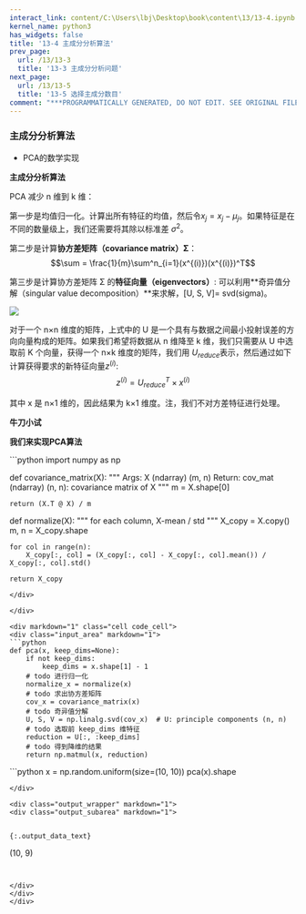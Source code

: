 ```yaml
---
interact_link: content/C:\Users\lbj\Desktop\book\content\13/13-4.ipynb
kernel_name: python3
has_widgets: false
title: '13-4 主成分分析算法'
prev_page:
  url: /13/13-3
  title: '13-3 主成分分析问题'
next_page:
  url: /13/13-5
  title: '13-5 选择主成分数目'
comment: "***PROGRAMMATICALLY GENERATED, DO NOT EDIT. SEE ORIGINAL FILES IN /content***"
---
```


### 主成分分析算法

+ PCA的数学实现

**主成分分析算法** 

PCA 减少 n 维到 k 维： 

第一步是均值归一化。计算出所有特征的均值，然后令$x_j=x_j-\mu_j$。如果特征是在不同的数量级上，我们还需要将其除以标准差 $\sigma^2$。

第二步是计算**协方差矩阵（covariance matrix）Σ**：
$$\sum = \frac{1}{m}\sum^n_{i=1}(x^{(i)})(x^{(i)})^T$$

第三步是计算协方差矩阵 Σ 的**特征向量（eigenvectors）**: 
可以利用**奇异值分解（singular value decomposition）**来求解，[U, S, V]= svd(sigma)。 

![](https://i.loli.net/2018/12/02/5c02cbe0a3790.png)

对于一个 n×n 维度的矩阵，上式中的 U 是一个具有与数据之间最小投射误差的方向向量构成的矩阵。如果我们希望将数据从 n 维降至 k 维，我们只需要从 U 中选取前 K 个向量，获得一个 n×k 维度的矩阵，我们用 $U_{reduce}$表示，然后通过如下计算获得要求的新特征向量$z^{(i)}$:
$$z^{(i)} = U^T_{reduce}\times{x^{(i)}}$$
 
其中 x 是 n×1 维的，因此结果为 k×1 维度。注，我们不对方差特征进行处理。 

**牛刀小试**

**我们来实现PCA算法**

<div markdown="1" class="cell code_cell">
<div class="input_area" markdown="1">
```python
import numpy as np

def covariance_matrix(X):
    """
    Args:
        X (ndarray) (m, n)
    Return:
        cov_mat (ndarray) (n, n):
            covariance matrix of X
    """
    m = X.shape[0]

    return (X.T @ X) / m


def normalize(X):
    """
        for each column, X-mean / std
    """
    X_copy = X.copy()
    m, n = X_copy.shape

    for col in range(n):
        X_copy[:, col] = (X_copy[:, col] - X_copy[:, col].mean()) / X_copy[:, col].std()

    return X_copy

```
</div>

</div>

<div markdown="1" class="cell code_cell">
<div class="input_area" markdown="1">
```python
def pca(x, keep_dims=None):
    if not keep_dims:
        keep_dims = x.shape[1] - 1
    # todo 进行归一化
    normalize_x = normalize(x)
    # todo 求出协方差矩阵
    cov_x = covariance_matrix(x)
    # todo 奇异值分解
    U, S, V = np.linalg.svd(cov_x)  # U: principle components (n, n)
    # todo 选取前 keep_dims 维特征
    reduction = U[:, :keep_dims]
    # todo 得到降维的结果
    return np.matmul(x, reduction)
```
</div>

</div>

<div markdown="1" class="cell code_cell">
<div class="input_area" markdown="1">
```python
x = np.random.uniform(size=(10, 10))
pca(x).shape

```
</div>

<div class="output_wrapper" markdown="1">
<div class="output_subarea" markdown="1">


{:.output_data_text}
```
(10, 9)
```


</div>
</div>
</div>
